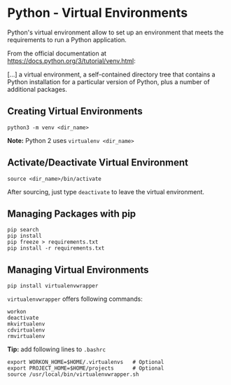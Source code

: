 # Python - Virtual Environments

Python's virtual environment allow to set up an environment that meets the
requirements to run a Python application.

From the official documentation at https://docs.python.org/3/tutorial/venv.html:

  [...] a virtual environment, a self-contained directory tree that contains a
  Python installation for a particular version of Python, plus a number of
  additional packages.

## Creating Virtual Environments

```
python3 -m venv <dir_name>
```

**Note:** Python 2 uses `virtualenv <dir_name>`

## Activate/Deactivate Virtual Environment

```
source <dir_name>/bin/activate
```

After sourcing, just type `deactivate` to leave the virtual environment.

## Managing Packages with pip

```
pip search
pip install
pip freeze > requirements.txt
pip install -r requirements.txt
```

## Managing Virtual Environments

```
pip install virtualenvwrapper
```

`virtualenvwrapper` offers following commands:

```
workon
deactivate
mkvirtualenv
cdvirtualenv
rmvirtualenv
```

**Tip:** add following lines to `.bashrc`

```
export WORKON_HOME=$HOME/.virtualenvs   # Optional
export PROJECT_HOME=$HOME/projects      # Optional
source /usr/local/bin/virtualenvwrapper.sh
```

